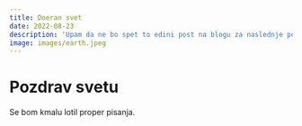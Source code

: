 ```yaml
---
title: Doeran svet
date: 2022-08-23
description: 'Upam da ne bo spet to edini post na blogu za naslednje pol leta. '
image: images/earth.jpeg
---
```


# Pozdrav svetu
Se bom kmalu lotil proper pisanja.
